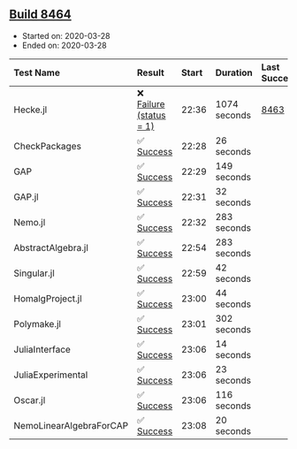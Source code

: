 ## [Build 8464](https://oscarci.mathematik.uni-kl.de/job/oscar/8464/)

* Started on: 2020-03-28
* Ended on: 2020-03-28

| Test Name    | Result | Start | Duration | Last Success | First Failure |
|:-------------|:-------|:------|:---------|:-------------|:--------------|
| Hecke.jl | ❌ [Failure (status = 1)](https://oscarci.mathematik.uni-kl.de/job/oscar/8464/artifact/logs/build-8464/Hecke.jl.log) | 22:36 | 1074 seconds | [8463](https://oscarci.mathematik.uni-kl.de/job/oscar/8463/) | [8464](https://oscarci.mathematik.uni-kl.de/job/oscar/8464/) |
| CheckPackages | ✅ [Success](https://oscarci.mathematik.uni-kl.de/job/oscar/8464/artifact/logs/build-8464/CheckPackages.log) | 22:28 | 26 seconds |  |  |
| GAP | ✅ [Success](https://oscarci.mathematik.uni-kl.de/job/oscar/8464/artifact/logs/build-8464/GAP.log) | 22:29 | 149 seconds |  |  |
| GAP.jl | ✅ [Success](https://oscarci.mathematik.uni-kl.de/job/oscar/8464/artifact/logs/build-8464/GAP.jl.log) | 22:31 | 32 seconds |  |  |
| Nemo.jl | ✅ [Success](https://oscarci.mathematik.uni-kl.de/job/oscar/8464/artifact/logs/build-8464/Nemo.jl.log) | 22:32 | 283 seconds |  |  |
| AbstractAlgebra.jl | ✅ [Success](https://oscarci.mathematik.uni-kl.de/job/oscar/8464/artifact/logs/build-8464/AbstractAlgebra.jl.log) | 22:54 | 283 seconds |  |  |
| Singular.jl | ✅ [Success](https://oscarci.mathematik.uni-kl.de/job/oscar/8464/artifact/logs/build-8464/Singular.jl.log) | 22:59 | 42 seconds |  |  |
| HomalgProject.jl | ✅ [Success](https://oscarci.mathematik.uni-kl.de/job/oscar/8464/artifact/logs/build-8464/HomalgProject.jl.log) | 23:00 | 44 seconds |  |  |
| Polymake.jl | ✅ [Success](https://oscarci.mathematik.uni-kl.de/job/oscar/8464/artifact/logs/build-8464/Polymake.jl.log) | 23:01 | 302 seconds |  |  |
| JuliaInterface | ✅ [Success](https://oscarci.mathematik.uni-kl.de/job/oscar/8464/artifact/logs/build-8464/JuliaInterface.log) | 23:06 | 14 seconds |  |  |
| JuliaExperimental | ✅ [Success](https://oscarci.mathematik.uni-kl.de/job/oscar/8464/artifact/logs/build-8464/JuliaExperimental.log) | 23:06 | 23 seconds |  |  |
| Oscar.jl | ✅ [Success](https://oscarci.mathematik.uni-kl.de/job/oscar/8464/artifact/logs/build-8464/Oscar.jl.log) | 23:06 | 116 seconds |  |  |
| NemoLinearAlgebraForCAP | ✅ [Success](https://oscarci.mathematik.uni-kl.de/job/oscar/8464/artifact/logs/build-8464/NemoLinearAlgebraForCAP.log) | 23:08 | 20 seconds |  |  |

